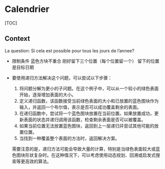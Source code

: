 # Calendrier

[TOC]

## Context

La question: Si cela est possible pour tous les jours de l’annee?

- 限制条件
  蓝色方块不重合
  刚好留下三个位置（每个位置留一个）
  留下的位置是目标日期

- 要使用递归方法解决这个问题，可以尝试以下步骤：

  1. 将问题分解为更小的子问题。在这个例子中，可以从一个较小的绿色表面开始，逐渐增加表面的大小。
  2. 定义递归函数，该函数接受当前绿色表面的大小和已放置的蓝色图块作为输入，并返回一个布尔值，表示是否可以成功覆盖剩余的表面。
  3. 在递归函数中，尝试将一个蓝色图块放置在当前位置。如果放置成功，更新表面的状态并递归调用该函数，检查剩余表面是否可以被覆盖。
  4. 如果当前位置无法放置蓝色图块，返回到上一层递归并尝试其他可能的放置位置。
  5. 当找到一种覆盖整个表面的方法时，返回解决方案。

  需要注意的是，递归方法可能会导致大量的计算，特别是当绿色表面较大或蓝色图块形状复杂时。在这种情况下，可以考虑使用动态规划、回溯或启发式搜索等更高效的算法。

